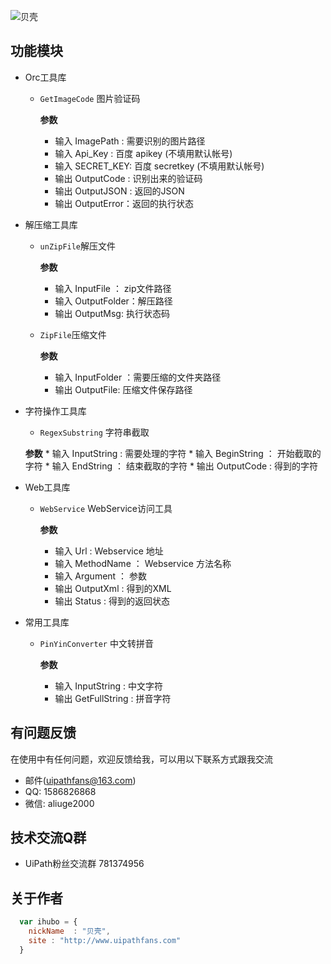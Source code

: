 ![贝壳](mahua-logo.jpg)

## 功能模块

* Orc工具库
    * `GetImageCode` 图片验证码
        
        __参数__
        *  输入 ImagePath :  需要识别的图片路径
        *  输入 Api_Key   :  百度 apikey (不填用默认帐号)
        *  输入 SECRET_KEY:  百度 secretkey (不填用默认帐号)
        *  输出 OutputCode : 识别出来的验证码
        *  输出 OutputJSON : 返回的JSON
        *  输出 OutputError：返回的执行状态
        
* 解压缩工具库
     * `unZipFile`解压文件
       
       __参数__
        *    输入 InputFile ：  zip文件路径
        *    输入 OutputFolder：解压路径
        *    输出 OutputMsg:    执行状态码
        
     * `ZipFile`压缩文件
       
       __参数__
        *    输入 InputFolder ：需要压缩的文件夹路径
        *    输出 OutputFile:   压缩文件保存路径
        
* 字符操作工具库
     *  `RegexSubstring` 字符串截取
     
     __参数__
        *   输入 InputString :  需要处理的字符
        *   输入 BeginString ： 开始截取的字符
        *   输入 EndString   ： 结束截取的字符
        *   输出 OutputCode  :  得到的字符
      
* Web工具库
     *  `WebService` WebService访问工具
        
        __参数__
        *   输入 Url        :  Webservice 地址
        *   输入 MethodName ： Webservice 方法名称
        *   输入 Argument   ： 参数 
        *   输出 OutputXml  :  得到的XML
        *   输出 Status     :  得到的返回状态
        
* 常用工具库
     *  `PinYinConverter` 中文转拼音
        
        __参数__
        *   输入 InputString    : 中文字符 
        *   输出 GetFullString  : 拼音字符


## 有问题反馈
在使用中有任何问题，欢迎反馈给我，可以用以下联系方式跟我交流

* 邮件(uipathfans@163.com)
* QQ: 1586826868
* 微信: aliuge2000

## 技术交流Q群
* UiPath粉丝交流群 781374956



## 关于作者
```javascript
  var ihubo = {
    nickName  : "贝壳",
    site : "http://www.uipathfans.com"
  }
```
